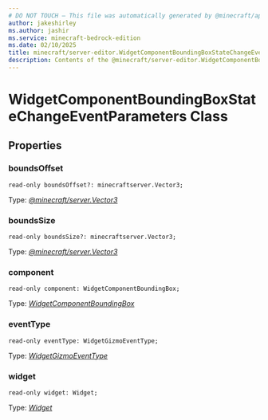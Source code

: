 ```yaml
---
# DO NOT TOUCH — This file was automatically generated by @minecraft/api-docs-generator, to report problems file an issue at https://github.com/Mojang/minecraft-scripting-libraries
author: jakeshirley
ms.author: jashir
ms.service: minecraft-bedrock-edition
ms.date: 02/10/2025
title: minecraft/server-editor.WidgetComponentBoundingBoxStateChangeEventParameters Class
description: Contents of the @minecraft/server-editor.WidgetComponentBoundingBoxStateChangeEventParameters class.
---
```

# WidgetComponentBoundingBoxStateChangeEventParameters Class

## Properties

### **boundsOffset**
`read-only boundsOffset?: minecraftserver.Vector3;`

Type: [*@minecraft/server.Vector3*](../../../scriptapi/minecraft/server/Vector3.md)

### **boundsSize**
`read-only boundsSize?: minecraftserver.Vector3;`

Type: [*@minecraft/server.Vector3*](../../../scriptapi/minecraft/server/Vector3.md)

### **component**
`read-only component: WidgetComponentBoundingBox;`

Type: [*WidgetComponentBoundingBox*](WidgetComponentBoundingBox.md)

### **eventType**
`read-only eventType: WidgetGizmoEventType;`

Type: [*WidgetGizmoEventType*](WidgetGizmoEventType.md)

### **widget**
`read-only widget: Widget;`

Type: [*Widget*](Widget.md)
